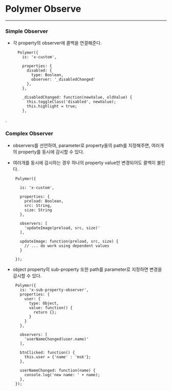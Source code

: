 # Polymer Observe

*** 

### Simple Observer

 - 각 property의 observer에 콜백을 연결해준다. 

         Polymer({
           is: 'x-custom',
         
           properties: {
             disabled: {
               type: Boolean,
               observer: '_disabledChanged'
             },
           },
         
           _disabledChanged: function(newValue, oldValue) {
             this.toggleClass('disabled', newValue);
             this.highlight = true;
           },

.

### Complex Observer

 - observers를 선언하여, parameter로 property들의 path를 지정해주면, 여러개의 property를 동시에 감시할 수 있다.
 - 여러개를 동시에 감시하는 경우 하나의 property value만 변경되어도 콜백이 불린다.

        Polymer({
        
          is: 'x-custom',
        
          properties: {
            preload: Boolean,
            src: String,
            size: String
          },
        
          observers: [
            'updateImage(preload, src, size)'
          ],
        
          updateImage: function(preload, src, size) {
            // ... do work using dependent values
          }
        
        });
        
 - object property의 sub-property 또한 path를 parameter로 지정하면 변경을 감시할 수 있다.
 
        Polymer({
          is: 'x-sub-property-observer',
          properties: {
            user: {
              type: Object,
              value: function() {
                return {};
              }
            }
          },

          observers: [
            'userNameChanged(user.name)'
          ],
          
          btnClicked: function() {
            this.user = {'name' : 'msk'}; 
          },

          userNameChanged: function(name) {
            console.log('new name: ' + name);
          },
        });

